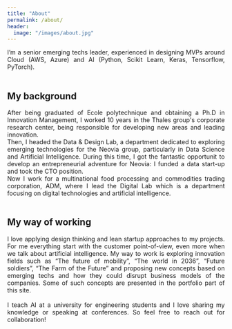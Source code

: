 ```yaml
---
title: "About"
permalink: /about/
header:
  image: "/images/about.jpg"
---
```

<div align="justify">
I’m a senior emerging techs leader, experienced in designing MVPs around Cloud (AWS, Azure) and AI (Python, Scikit Learn, Keras, Tensorflow, PyTorch). <br/>
<br/>
  <h2>My background</h2>
After being graduated of Ecole polytechnique and obtaining a Ph.D in Innovation Management, I worked 10 years in the Thales group's corporate research center, 
being responsible for developing new areas and leading innovation.<br/>
Then, I headed the Data & Design Lab, a department dedicated to exploring emerging technologies for the Neovia group, particularly in Data Science
and Artificial Intelligence. During this time, I got the fantastic opportunit to develop an entrepreneurial adventure for Neovia: I funded a data start-up and took the CTO position.<br/>
Now I work for a multinational food processing and commodities trading corporation, ADM, where I lead the Digital Lab which is a department
focusing on digital technologies and artificial intelligence.<br/>
<br/>
  <h2>My way of working</h2>
I love applying design thinking and lean startup approaches to my projects. For me everything start with the customer point-of-view, 
even more when we talk about artificial intelligence. My way to work is exploring innovation fields such as “The future of mobility”, “The world in 2036”, “Future soldiers”, “The Farm of the Future” and proposing new concepts based on emerging techs and how they could disrupt business models of the companies. 
Some of such concepts are presented in the portfolio part of this site.<br/>
<br/>
I teach AI at a university for engineering students and I love sharing my knowledge or speaking at conferences. 
So feel free to reach out for collaboration!
</div>
